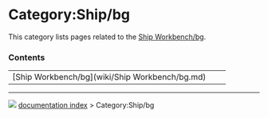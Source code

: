 # Category:Ship/bg
This category lists pages related to the [Ship Workbench/bg](Ship_Workbench/bg.md).

### Contents

|     |     |     |
| --- | --- | --- |
| [Ship Workbench/bg](wiki/Ship Workbench/bg.md) |



---
![](images/Right_arrow.png) [documentation index](../README.md) > Category:Ship/bg

